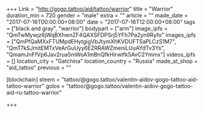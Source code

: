 +++
Link = "http://gogo.tattoo/aid/tattoo/warrior"
title = "Warrior"
duration_min = 720
gender = "male"
extra = ""
article = ""
made_date = "2017-07-16T00:00:00+08:00"
date = "2017-07-16T12:00:00+08:00"
tags = ["black and gray", "warrior"]
bodypart = ["arm"]
image_ipfs = "QmTwMywjz6jWqBXhwnZF4QAXSFDPSrj5YFh7Pa2yn9Ryfo"
images_ipfs = ["QmPfQaMXxFTUMpdEHytgigVbJtymXhKVDUFTSaPLCzS1M7",
"QmT7kSJmitEMTxVeArGuUyy6EZRRAWZmeniLUuAYdTv3Ys",
"QmamJnFfVp6Jav2rua5mWoA1mBnQfkHirwtfk5AvC2Ymmx"]
videos_ipfs = []
location_city = "Gatchina"
location_country = "Russia"
made_at_shop = "aid_tattoo"
previous = ""

[blockchain]
steem = "tattoo/@gogo.tattoo/valentin-aidov-gogo-tattoo-aid-tattoo-warrior"
golos = "tattoo/@gogo.tattoo/valentin-aidov-gogo-tattoo-aid-ru-tattoo-warrior"

+++
